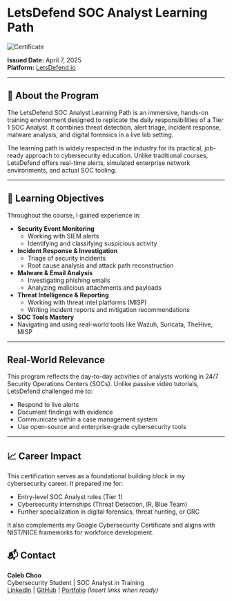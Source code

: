 # LetsDefend SOC Analyst Learning Path

![Certificate](./LetsDefend%20SOC%20Analyst%20Learning%20Path%20Certificate.jpeg)

**Issued Date:** April 7, 2025  
**Platform:** [LetsDefend.io](https://letsdefend.io)

---

## 📘 About the Program

The LetsDefend SOC Analyst Learning Path is an immersive, hands-on training environment designed to replicate the daily responsibilities of a Tier 1 SOC Analyst. It combines threat detection, alert triage, incident response, malware analysis, and digital forensics in a live lab setting.

The learning path is widely respected in the industry for its practical, job-ready approach to cybersecurity education. Unlike traditional courses, LetsDefend offers real-time alerts, simulated enterprise network environments, and actual SOC tooling.

---

## 🎯 Learning Objectives

Throughout the course, I gained experience in:

- **Security Event Monitoring**
  - Working with SIEM alerts
  - Identifying and classifying suspicious activity
- **Incident Response & Investigation**
  - Triage of security incidents
  - Root cause analysis and attack path reconstruction
- **Malware & Email Analysis**
  - Investigating phishing emails
  - Analyzing malicious attachments and payloads
- **Threat Intelligence & Reporting**
  - Working with threat intel platforms (MISP)
  - Writing incident reports and mitigation recommendations
-  **SOC Tools Mastery**
  - Navigating and using real-world tools like Wazuh, Suricata, TheHive, MISP

---

## Real-World Relevance

This program reflects the day-to-day activities of analysts working in 24/7 Security Operations Centers (SOCs). Unlike passive video tutorials, LetsDefend challenged me to:

- Respond to live alerts
- Document findings with evidence
- Communicate within a case management system
- Use open-source and enterprise-grade cybersecurity tools

---

## 📈 Career Impact

This certification serves as a foundational building block in my cybersecurity career. It prepared me for:

- Entry-level SOC Analyst roles (Tier 1)
- Cybersecurity internships (Threat Detection, IR, Blue Team)
- Further specialization in digital forensics, threat hunting, or GRC

It also complements my Google Cybersecurity Certificate and aligns with NIST/NICE frameworks for workforce development.

## 📬 Contact

**Caleb Choo**  
Cybersecurity Student | SOC Analyst in Training  
[LinkedIn](#) | [GitHub](#) | [Portfolio](#) *(Insert links when ready)*
